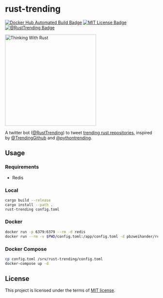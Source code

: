# rust-trending

[![Docker Hub Automated Build Badge]][Docker Hub]
[![MIT License Badge]][License]
[![@RustTrending Badge]][@RustTrending]

<img src="logo.svg" alt="Thinking With Rust" width="300px">

A twitter bot ([@RustTrending]) to tweet
[trending rust repositories](https://github.com/trending/rust),
inspired by [@TrendingGithub] and [@pythontrending].

## Usage

### Requirements

- Redis

### Local

```bash
cargo build --release
cargo install --path .
rust-trending config.toml
```

### Docker

```bash
docker run -p 6379:6379 --rm -d redis
docker run --rm -v $PWD/config.toml:/app/config.toml -d pbzweihander/rust-trending:latest
```

### Docker Compose

```bash
cp config.toml /srv/rust-trending/config.toml
docker-compose up -d
```

## License

This project is licensed under the terms of [MIT license][License].

[Docker Hub Automated Build Badge]: https://img.shields.io/docker/build/pbzweihander/rust-trending.svg
[Docker Hub]: https://hub.docker.com/r/pbzweihander/rust-trending/
[MIT License Badge]: https://badgen.net/badge/license/MIT/green
[License]: LICENSE
[@RustTrending Badge]: https://badgen.net/twitter/follow/RustTrending
[@RustTrending]: https://twitter.com/RustTrending
[@TrendingGithub]: https://twitter.com/TrendingGithub
[@pythontrending]: https://twitter.com/pythontrending
